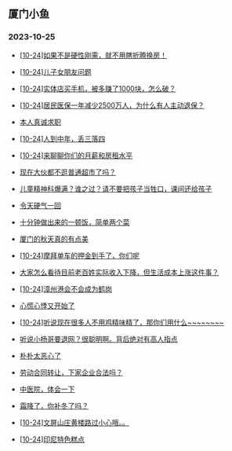 ## 厦门小鱼 
### 2023-10-25

+ [[10-24]如果不是硬性刚需，就不用瞎折腾换房！](http://bbs.xmfish.com/read-htm-tid-18094010.html)

+ [[10-24]儿子女朋友问题](http://bbs.xmfish.com/read-htm-tid-18094141.html)

+ [[10-24]实体店买手机，被多赚了1000块，怎么破？](http://bbs.xmfish.com/read-htm-tid-18094053.html)

+ [[10-24]居民医保一年减少2500万人，为什么有人主动退保？](http://bbs.xmfish.com/read-htm-tid-18094003.html)

+ [本人真诚求职](http://bbs.xmfish.com/read-htm-tid-18093993.html)

+ [[10-24]人到中年，丢三落四](http://bbs.xmfish.com/read-htm-tid-18094082.html)

+ [[10-24]来聊聊你们的月薪和房租水平](http://bbs.xmfish.com/read-htm-tid-18094163.html)

+ [现在大伙都不逛普通超市了吗？](http://bbs.xmfish.com/read-htm-tid-18094170.html)

+ [儿童精神科爆满？谁之过？请不要把孩子当牲口，课间还给孩子](http://bbs.xmfish.com/read-htm-tid-18094221.html)

+ [令天硬气一回](http://bbs.xmfish.com/read-htm-tid-18094018.html)

+ [十分钟做出来的一顿饭，简单两个菜](http://bbs.xmfish.com/read-htm-tid-18094198.html)

+ [厦门的秋天真的有点美](http://bbs.xmfish.com/read-htm-tid-18094130.html)

+ [[10-24]摩拜单车的押金到手了，你们呢](http://bbs.xmfish.com/read-htm-tid-18094045.html)

+ [大家怎么看待目前老百姓实际收入下降，但生活成本上涨这件事？](http://bbs.xmfish.com/read-htm-tid-18094196.html)

+ [[10-24]漳州港会不会成为鹤岗](http://bbs.xmfish.com/read-htm-tid-18094395.html)

+ [心慌心悸又开始了](http://bbs.xmfish.com/read-htm-tid-18094234.html)

+ [[10-24]听说现在很多人不用鸡精味精了，那你们用什么~~~~~~~~](http://bbs.xmfish.com/read-htm-tid-18094426.html)

+ [听说小杨哥要退网？很聪明啊。背后绝对有高人指点](http://bbs.xmfish.com/read-htm-tid-18094218.html)

+ [朴朴太恶心了](http://bbs.xmfish.com/read-htm-tid-18094531.html)

+ [劳动合同转让，下家企业合法吗？](http://bbs.xmfish.com/read-htm-tid-18094243.html)

+ [中医院，体会一下](http://bbs.xmfish.com/read-htm-tid-18094447.html)

+ [霜降了，你补冬了吗？](http://bbs.xmfish.com/read-htm-tid-18094389.html)

+ [[10-24]文屏山庄黄楼路过小心哦。。](http://bbs.xmfish.com/read-htm-tid-18094505.html)

+ [[10-24]印尼特色糕点](http://bbs.xmfish.com/read-htm-tid-18094329.html)

